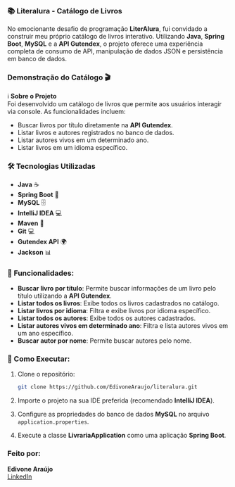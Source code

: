 ### 📚 **Literalura - Catálogo de Livros**

No emocionante desafio de programação **LiterAlura**, fui convidado a construir meu próprio catálogo de livros interativo. Utilizando **Java**, **Spring Boot**, **MySQL** e a **API Gutendex**, o projeto oferece uma experiência completa de consumo de API, manipulação de dados JSON e persistência em banco de dados.

### **Demonstração do Catálogo** 🎬

ℹ️ **Sobre o Projeto**  
Foi desenvolvido um catálogo de livros que permite aos usuários interagir via console. As funcionalidades incluem:
- Buscar livros por título diretamente na **API Gutendex**.
- Listar livros e autores registrados no banco de dados.
- Listar autores vivos em um determinado ano.
- Listar livros em um idioma específico.

### **🛠️ Tecnologias Utilizadas**  
- **Java** ☕
- **Spring Boot** 🌱
- **MySQL** 🗄️
- **IntelliJ IDEA** 💻
- **Maven** 🔧
- **Git** 💻
- **Gutendex API** 🌍
- **Jackson** 📊

### **📖 Funcionalidades**:
- **Buscar livro por título**: Permite buscar informações de um livro pelo título utilizando a **API Gutendex**.
- **Listar todos os livros**: Exibe todos os livros cadastrados no catálogo.
- **Listar livros por idioma**: Filtra e exibe livros por idioma específico.
- **Listar todos os autores**: Exibe todos os autores cadastrados.
- **Listar autores vivos em determinado ano**: Filtra e lista autores vivos em um ano específico.
- **Buscar autor por nome**: Permite buscar autores pelo nome.

### **🚀 Como Executar**:
1. Clone o repositório:
   ```bash
   git clone https://github.com/EdivoneAraujo/literalura.git
   ```

2. Importe o projeto na sua IDE preferida (recomendado **IntelliJ IDEA**).

3. Configure as propriedades do banco de dados **MySQL** no arquivo `application.properties`.

4. Execute a classe **LivrariaApplication** como uma aplicação **Spring Boot**.

### **Feito por**:  
**Edivone Araújo**  
[LinkedIn](www.linkedin.com/in/edivone-araujo)
